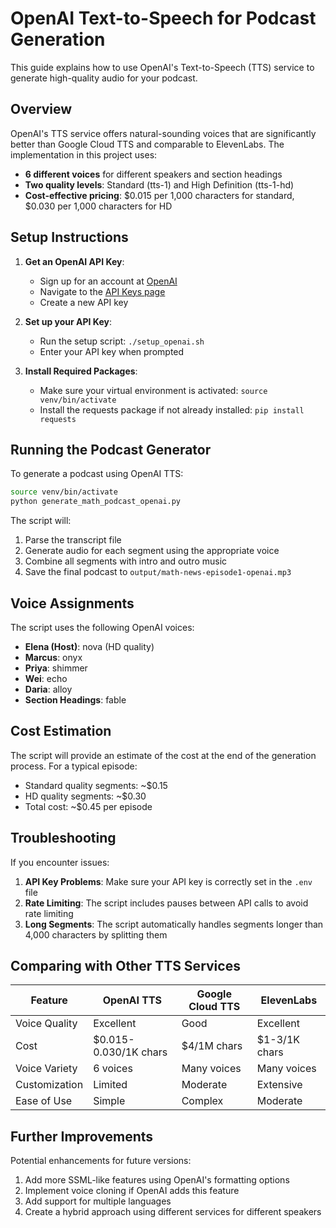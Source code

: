# OpenAI Text-to-Speech for Podcast Generation

This guide explains how to use OpenAI's Text-to-Speech (TTS) service to generate high-quality audio for your podcast.

## Overview

OpenAI's TTS service offers natural-sounding voices that are significantly better than Google Cloud TTS and comparable to ElevenLabs. The implementation in this project uses:

- **6 different voices** for different speakers and section headings
- **Two quality levels**: Standard (tts-1) and High Definition (tts-1-hd)
- **Cost-effective pricing**: $0.015 per 1,000 characters for standard, $0.030 per 1,000 characters for HD

## Setup Instructions

1. **Get an OpenAI API Key**:
   - Sign up for an account at [OpenAI](https://platform.openai.com/)
   - Navigate to the [API Keys page](https://platform.openai.com/api-keys)
   - Create a new API key

2. **Set up your API Key**:
   - Run the setup script: `./setup_openai.sh`
   - Enter your API key when prompted

3. **Install Required Packages**:
   - Make sure your virtual environment is activated: `source venv/bin/activate`
   - Install the requests package if not already installed: `pip install requests`

## Running the Podcast Generator

To generate a podcast using OpenAI TTS:

```bash
source venv/bin/activate
python generate_math_podcast_openai.py
```

The script will:
1. Parse the transcript file
2. Generate audio for each segment using the appropriate voice
3. Combine all segments with intro and outro music
4. Save the final podcast to `output/math-news-episode1-openai.mp3`

## Voice Assignments

The script uses the following OpenAI voices:

- **Elena (Host)**: nova (HD quality)
- **Marcus**: onyx
- **Priya**: shimmer
- **Wei**: echo
- **Daria**: alloy
- **Section Headings**: fable

## Cost Estimation

The script will provide an estimate of the cost at the end of the generation process. For a typical episode:

- Standard quality segments: ~$0.15
- HD quality segments: ~$0.30
- Total cost: ~$0.45 per episode

## Troubleshooting

If you encounter issues:

1. **API Key Problems**: Make sure your API key is correctly set in the `.env` file
2. **Rate Limiting**: The script includes pauses between API calls to avoid rate limiting
3. **Long Segments**: The script automatically handles segments longer than 4,000 characters by splitting them

## Comparing with Other TTS Services

| Feature | OpenAI TTS | Google Cloud TTS | ElevenLabs |
|---------|------------|------------------|------------|
| Voice Quality | Excellent | Good | Excellent |
| Cost | $0.015-0.030/1K chars | $4/1M chars | $1-3/1K chars |
| Voice Variety | 6 voices | Many voices | Many voices |
| Customization | Limited | Moderate | Extensive |
| Ease of Use | Simple | Complex | Moderate |

## Further Improvements

Potential enhancements for future versions:

1. Add more SSML-like features using OpenAI's formatting options
2. Implement voice cloning if OpenAI adds this feature
3. Add support for multiple languages
4. Create a hybrid approach using different services for different speakers 